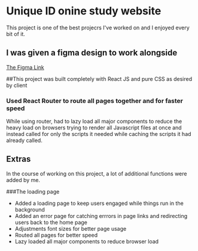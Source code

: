 # Unique ID onine study website
This project is one of the best projecrs I've worked on and I enjoyed every bit of it.

## I was given a figma design to work alongside 
[The Figma Link](https://www.figma.com/file/AlL1VZQII3M2QjrguNAPsC/UniqueIQ?node-id=82%3A32)

##This project was built completely with React JS and pure CSS as desired by client 

### Used React Router to route all pages together and for faster speed
 While using router, had to lazy load all major components to reduce the heavy load on browsers trying to render all Javascript files at once and instead called for only the scripts it needed while caching the scripts it had already called.
 
 
## Extras
In the course of working on this project, a lot of additional functions were added by me.

###The loading page
* Added a loading page to keep users engaged while things run in the background
* Added an error page for catching errrors in page links and redirecting users back to the home page
* Adjustments font sizes for better page usage
* Routed all pages for better speed
* Lazy loaded all major components to reduce browser load

